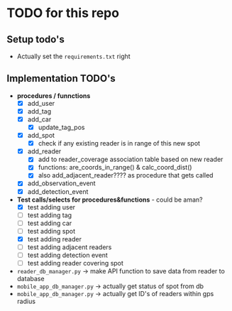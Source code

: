 # TODO for this repo

## Setup todo's

* Actually set the `requirements.txt` right

## Implementation TODO's
* **procedures / funnctions**
  - [x] add_user
  - [x] add_tag
  - [x] add_car
    - [x] update_tag_pos
  - [x] add_spot
    - [x] check if any existing reader is in range of this new spot
  - [x] add_reader
    - [x] add to reader_coverage association table based on new reader
    - [x] functions: are_coords_in_range() & calc_coord_dist()
    - [x] also add_adjacent_reader???? as procedure that gets called
  - [x] add_observation_event
  - [x] add_detection_event
* **Test calls/selects for procedures&functions** - could be aman?
  - [x] test adding user
  - [ ] test adding tag
  - [ ] test adding car
  - [ ] test adding spot
  - [x] test adding reader
  - [ ] test adding adjacent readers
  - [ ] test adding detection event
  - [ ] test adding reader covering spot
* `reader_db_manager.py` -> make API function to save data from reader to database
* `mobile_app_db_manager.py` -> actually get status of spot from db
* `mobile_app_db_manager.py` -> actually get ID's of readers within gps radius
